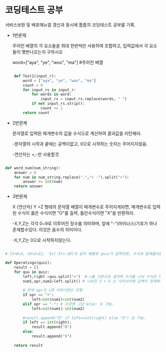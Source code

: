 # 코딩테스트 공부

서비스보완 및 배포매뉴얼 갱신과 동시에 틈틈히 코딩테스트 공부를 기록.


- 1번문제

    주어진 배열의 각 요소들을 최대 한번씩만 사용하여 조합하고, 입력값에서 각 요소들이 몇번나오는지 구하시오

    word=["aya", "ye", "woo", "ma"] #주어진 배열

```python

    def Test1(input_r):
        word = ["aya", "ye", "woo", "ma"]
        count = 0
        for input_rs in input_r:
            for words in word:
                input_rs = input_rs.replace(words, " ")
            if not input_rs.strip():
                count += 1
        return count

```

- 2번문제

    문자열로 입력된 매개변수의 값을 수식으로 계산하여 결과값을 리턴해라.

    -문자열의 시작과 끝에는 공백이없고, 0으로 시작하는 숫자는 주어지지않음.

    -연산자는 +,-만 사용할것

```python

def word_num(num_string):
    answer = 0
    for num in num_string.replace("-","+ -").split("+"):
        answer += int(num)
    return answer
```

- 3번문제

    X {연산자} Y =Z 형태의 문자열 배열이 매개변수로 주어지게되면,
    매개변수로 입력된 수식이 옳은 수식이면 "O"를 출력, 틀린수식이면 "X"을 반환하라.

    -X,Y,Z는 각각 0~9로 이루어진 정수를 의미하며, 앞에 "-"(마이너스)기호가 하나 존재할수있다. 이것은 음수의 의미이다.

    -X,Y,Z는 0으로 시작하지않는다.

```python

# [5+8=3, 10+2=12, -5+(-3)=-10]과 같이 배열로 quiz가 입력되면, 수식과 함께들어온 결과와 실제 연산결과를 비교하여, 결과가 일치하면 "O"출력, 다르면 "X"출력.

def Operatings(quiz):
    result = []
    for quu in quiz:
        left,right =quu.split("=")  # =를 기준으로 결과와 수식을 나눠 수식은 left에 결과는 right에 저장
        num1,opr,num2=left.split() # 나눠진 3 + 5 는 사이사이에 공백이 존재하기때문에 공백을 기준으로 3,+,5로 나눠 차례대로 각 num1,opr,num2에 할당
        
        # 만약 opr가 +면 더하기연산 진행
        if opr == "+":
            left=int(num1)+int(num2)
        elif opr == "-": # 이곳엔 그냥 else: 도 가능.
            left=int(num1)-int(num2)
        
        #result.append("O" if left==int(right) else "X") 도 가능.
        if left == int(right):
            result.append("O")
        else:
            result.append("X")
            
    return result
```